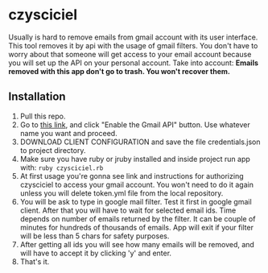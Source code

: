 # czysciciel
Usually is hard to remove emails from gmail account with its user interface. This tool removes it by api with the usage of gmail filters. You don't have to worry about that someone will get access to your email account because you will set up the API on your personal account.
Take into account: **Emails removed with this app don't go to trash. You won't recover them.**

## Installation
  1. Pull this repo.
  2. Go to [this link](https://developers.google.com/gmail/api/quickstart/ruby?authuser=2), and click "Enable the Gmail API" button. Use whatever name you want and proceed.
  3. DOWNLOAD CLIENT CONFIGURATION and save the file credentials.json to project directory.
  4. Make sure you have ruby or jruby installed and inside project run app with:
     ```ruby czysciciel.rb```
  5. At first usage you're gonna see link and instructions for authorizing czysciciel to access your gmail account. You won't need to do it again unless you will delete token.yml file from the local repository.
  6. You will be ask to type in google mail filter. Test it first in google gmail client. After that you will have to wait for selected email ids. Time depends on number of emails returned by the filter. It can be couple of minutes for 
hundreds of thousands of emails. App will exit if your filter will be less than 5 chars for safety purposes.
  7. After getting all ids you will see how many emails will be removed, and will have to accept it by clicking 'y' and enter.
  8. That's it.
